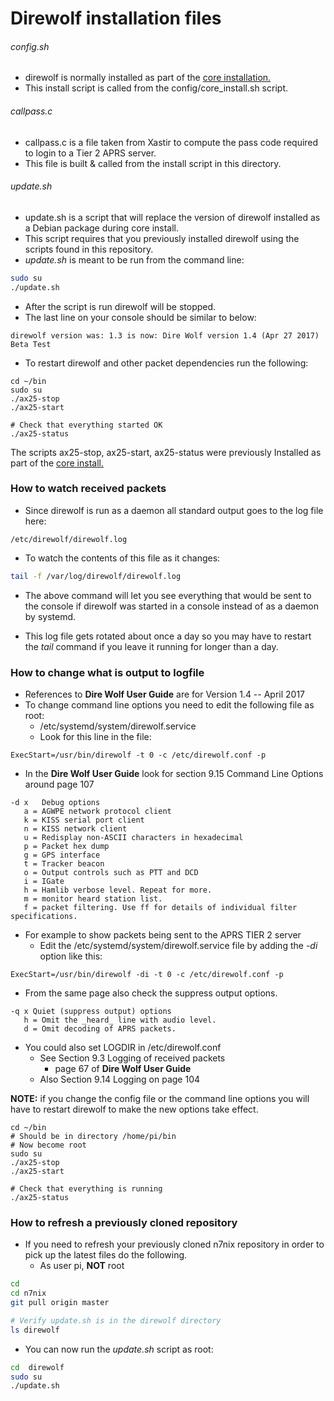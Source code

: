 # Direwolf installation files

###### config.sh
* direwolf is normally installed as part of the [core installation.](https://github.com/nwdigitalradio/n7nix/blob/master/CORE_INSTALL.md)
* This install script is called from the config/core_install.sh script.

###### callpass.c
* callpass.c is a file taken from Xastir to compute the pass code required to login to a Tier 2 APRS server.
* This file is built & called from the install script in this directory.

###### update.sh
* update.sh is a script that will replace the version of direwolf installed as a Debian package during core install.
* This script requires that you previously installed direwolf using the scripts found in this repository.
* _update.sh_ is meant to be run from the command line:
``` bash
sudo su
./update.sh
```

* After the script is run direwolf will be stopped.
* The last line on your console should be similar to below:
```
direwolf version was: 1.3 is now: Dire Wolf version 1.4 (Apr 27 2017) Beta Test
```

* To restart direwolf and other packet dependencies run the following:

```
cd ~/bin
sudo su
./ax25-stop
./ax25-start

# Check that everything started OK
./ax25-status
```

The scripts ax25-stop, ax25-start, ax25-status were previously
Installed as part of the [core
install.](https://github.com/nwdigitalradio/n7nix/blob/master/CORE_INSTALL.md)

### How to watch received packets

* Since direwolf is run as a daemon all standard output goes to the log file here:

```
/etc/direwolf/direwolf.log
```

* To watch the contents of this file as it changes:

```bash
tail -f /var/log/direwolf/direwolf.log
```

* The above command will let you see everything that would be sent to
the console if direwolf was started in a console instead of as a daemon by systemd.

* This log file gets rotated about once a day so you may have to
restart the _tail_ command if you leave it running for longer than a day.

### How to change what is output to logfile
* References to __Dire Wolf User Guide__ are for Version 1.4 -- April 2017
* To change command line options you need to edit the following file as root:
  *  /etc/systemd/system/direwolf.service
  * Look for this line in the file:

```
ExecStart=/usr/bin/direwolf -t 0 -c /etc/direwolf.conf -p
```

* In the __Dire Wolf User Guide__ look for section 9.15 Command Line Options around page 107

```
-d x   Debug options
   a = AGWPE network protocol client
   k = KISS serial port client
   n = KISS network client
   u = Redisplay non-ASCII characters in hexadecimal
   p = Packet hex dump
   g = GPS interface
   t = Tracker beacon
   o = Output controls such as PTT and DCD
   i = IGate
   h = Hamlib verbose level. Repeat for more.
   m = monitor heard station list.
   f = packet filtering. Use ff for details of individual filter specifications.
```
* For example to show packets being sent to the APRS TIER 2 server
  * Edit the /etc/systemd/system/direwolf.service file by adding the _-di_ option like this:

```
ExecStart=/usr/bin/direwolf -di -t 0 -c /etc/direwolf.conf -p
```

* From the same page also check the suppress output options.

```
-q x Quiet (suppress output) options
   h = Omit the _heard_ line with audio level.
   d = Omit decoding of APRS packets.
```

* You could also set LOGDIR in /etc/direwolf.conf
  * See Section 9.3 Logging of received packets
    * page 67 of __Dire Wolf User Guide__
  * Also Section 9.14 Logging on page 104

**NOTE:** if you change the config file or the command line options you will have to restart direwolf to make the new options take effect.

```
cd ~/bin
# Should be in directory /home/pi/bin
# Now become root
sudo su
./ax25-stop
./ax25-start

# Check that everything is running
./ax25-status
```

### How to refresh a previously cloned repository

* If you need to refresh your previously cloned n7nix repository in order to pick up the latest files do the following.
  * As user pi, **NOT** root

```bash
cd
cd n7nix
git pull origin master

# Verify update.sh is in the direwolf directory
ls direwolf
```

* You can now run the _update.sh_ script as root:

```bash
cd  direwolf
sudo su
./update.sh
```
